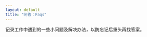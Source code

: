 ```yaml
---
layout: default
title: "问答：Faqs"
---
```

记录工作中遇到的一些小问题及解决办法，以防忘记后重头再找答案。



<!-- Blog Comments -->
<div class="media">
  <!-- UY BEGIN -->
  <div id="uyan_frame">
  </div>
</div>